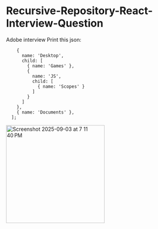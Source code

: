 # Recursive-Repository-React-Interview-Question
Adobe interview
Print this json:
```const directories = [
    {
      name: 'Desktop',
      child: [
        { name: 'Games' },
        {
          name: 'JS',
          child: [
            { name: 'Scopes' }
          ]
        }
      ]
    },
    { name: 'Documents' },
  ];
```
<img width="269" height="266" alt="Screenshot 2025-09-03 at 7 11 40 PM" src="https://github.com/user-attachments/assets/3e1ab4c4-5022-4e4e-af85-5ffaef6b578b" />
